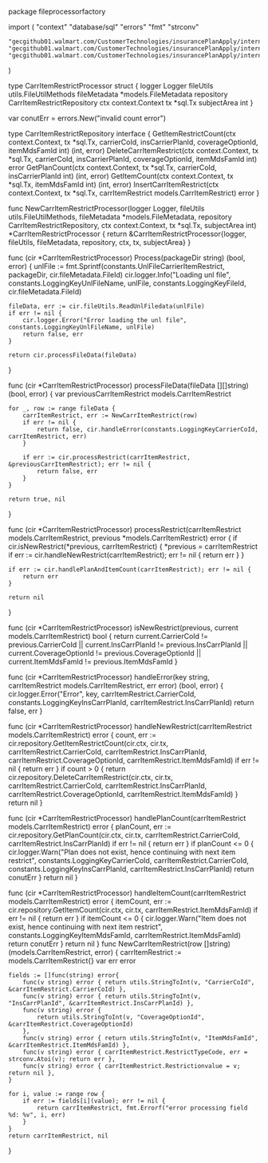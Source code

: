package fileprocessorfactory

import (
	"context"
	"database/sql"
	"errors"
	"fmt"
	"strconv"

	"gecgithub01.walmart.com/CustomerTechnologies/insurancePlanApply/internal/constants"
	"gecgithub01.walmart.com/CustomerTechnologies/insurancePlanApply/internal/models"
	"gecgithub01.walmart.com/CustomerTechnologies/insurancePlanApply/internal/utils"
)

type CarrItemRestrictProcessor struct {
	logger       Logger
	fileUtils    utils.FileUtilMethods
	fileMetadata *models.FileMetadata
	repository   CarrItemRestrictRepository
	ctx          context.Context
	tx           *sql.Tx
	subjectArea  int
}

var conutErr = errors.New("invalid count error")

type CarrItemRestrictRepository interface {
	GetItemRestrictCount(ctx context.Context, tx *sql.Tx, carrierCoId, insCarrierPlanId, coverageOptionId, itemMdsFamId int) (int, error)
	DeleteCarrItemRestrict(ctx context.Context, tx *sql.Tx, carrierCoId, insCarrierPlanId, coverageOptionId, itemMdsFamId int) error
	GetPlanCount(ctx context.Context, tx *sql.Tx, carrierCoId, insCarrierPlanId int) (int, error)
	GetItemCount(ctx context.Context, tx *sql.Tx, itemMdsFamId int) (int, error)
	InsertCarrItemRestrict(ctx context.Context, tx *sql.Tx, carrItemRestrict models.CarrItemRestrict) error
}

func NewCarrItemRestrictProcessor(logger Logger, fileUtils utils.FileUtilMethods, fileMetadata *models.FileMetadata, repository CarrItemRestrictRepository, ctx context.Context, tx *sql.Tx, subjectArea int) *CarrItemRestrictProcessor {
	return &CarrItemRestrictProcessor{logger, fileUtils, fileMetadata, repository, ctx, tx, subjectArea}
}

func (cir *CarrItemRestrictProcessor) Process(packageDir string) (bool, error) {
	unlFile := fmt.Sprintf(constants.UnlFileCarrierItemRestrict, packageDir, cir.fileMetadata.FileId)
	cir.logger.Info("Loading unl file", constants.LoggingKeyUnlFileName, unlFile, constants.LoggingKeyFileId, cir.fileMetadata.FileId)

	fileData, err := cir.fileUtils.ReadUnlFiledata(unlFile)
	if err != nil {
		cir.logger.Error("Error loading the unl file", constants.LoggingKeyUnlFileName, unlFile)
		return false, err
	}

	return cir.processFileData(fileData)
}

func (cir *CarrItemRestrictProcessor) processFileData(fileData [][]string) (bool, error) {
	var previousCarrItemRestrict models.CarrItemRestrict

	for _, row := range fileData {
		carrItemRestrict, err := NewCarrItemRestrict(row)
		if err != nil {
			return false, cir.handleError(constants.LoggingKeyCarrierCoId, carrItemRestrict, err)
		}

		if err := cir.processRestrict(carrItemRestrict, &previousCarrItemRestrict); err != nil {
			return false, err
		}
	}

	return true, nil
}

func (cir *CarrItemRestrictProcessor) processRestrict(carrItemRestrict models.CarrItemRestrict, previous *models.CarrItemRestrict) error {
	if cir.isNewRestrict(*previous, carrItemRestrict) {
		*previous = carrItemRestrict
		if err := cir.handleNewRestrict(carrItemRestrict); err != nil {
			return err
		}
	}

	if err := cir.handlePlanAndItemCount(carrItemRestrict); err != nil {
		return err
	}

	return nil
}

func (cir *CarrItemRestrictProcessor) isNewRestrict(previous, current models.CarrItemRestrict) bool {
	return current.CarrierCoId != previous.CarrierCoId || current.InsCarrPlanId != previous.InsCarrPlanId || current.CoverageOptionId != previous.CoverageOptionId || current.ItemMdsFamId != previous.ItemMdsFamId
}

func (cir *CarrItemRestrictProcessor) handleError(key string, carrItemRestrict models.CarrItemRestrict, err error) (bool, error) {
	cir.logger.Error("Error", key, carrItemRestrict.CarrierCoId, constants.LoggingKeyInsCarrPlanId, carrItemRestrict.InsCarrPlanId)
	return false, err
}

func (cir *CarrItemRestrictProcessor) handleNewRestrict(carrItemRestrict models.CarrItemRestrict) error {
	count, err := cir.repository.GetItemRestrictCount(cir.ctx, cir.tx, carrItemRestrict.CarrierCoId, carrItemRestrict.InsCarrPlanId, carrItemRestrict.CoverageOptionId, carrItemRestrict.ItemMdsFamId)
	if err != nil {
		return err
	}
	if count > 0 {
		return cir.repository.DeleteCarrItemRestrict(cir.ctx, cir.tx, carrItemRestrict.CarrierCoId, carrItemRestrict.InsCarrPlanId, carrItemRestrict.CoverageOptionId, carrItemRestrict.ItemMdsFamId)
	}
	return nil
}

func (cir *CarrItemRestrictProcessor) handlePlanCount(carrItemRestrict models.CarrItemRestrict) error {
	planCount, err := cir.repository.GetPlanCount(cir.ctx, cir.tx, carrItemRestrict.CarrierCoId, carrItemRestrict.InsCarrPlanId)
	if err != nil {
		return err
	}
	if planCount <= 0 {
		cir.logger.Warn("Plan does not exist, hence continuing with next item restrict", constants.LoggingKeyCarrierCoId, carrItemRestrict.CarrierCoId, constants.LoggingKeyInsCarrPlanId, carrItemRestrict.InsCarrPlanId)
		return conutErr
	}
	return nil
}

func (cir *CarrItemRestrictProcessor) handleItemCount(carrItemRestrict models.CarrItemRestrict) error {
	itemCount, err := cir.repository.GetItemCount(cir.ctx, cir.tx, carrItemRestrict.ItemMdsFamId)
	if err != nil {
		return err
	}
	if itemCount <= 0 {
		cir.logger.Warn("Item does not exist, hence continuing with next item restrict", constants.LoggingKeyItemMdsFamId, carrItemRestrict.ItemMdsFamId)
		return conutErr
	}
	return nil
}
func NewCarrItemRestrict(row []string) (models.CarrItemRestrict, error) {
	carrItemRestrict := models.CarrItemRestrict{}
	var err error

	fields := []func(string) error{
		func(v string) error { return utils.StringToInt(v, "CarrierCoId", &carrItemRestrict.CarrierCoId) },
		func(v string) error { return utils.StringToInt(v, "InsCarrPlanId", &carrItemRestrict.InsCarrPlanId) },
		func(v string) error {
			return utils.StringToInt(v, "CoverageOptionId", &carrItemRestrict.CoverageOptionId)
		},
		func(v string) error { return utils.StringToInt(v, "ItemMdsFamId", &carrItemRestrict.ItemMdsFamId) },
		func(v string) error { carrItemRestrict.RestrictTypeCode, err = strconv.Atoi(v); return err },
		func(v string) error { carrItemRestrict.Restrictionvalue = v; return nil },
	}

	for i, value := range row {
		if err := fields[i](value); err != nil {
			return carrItemRestrict, fmt.Errorf("error processing field %d: %v", i, err)
		}
	}
	return carrItemRestrict, nil
}
